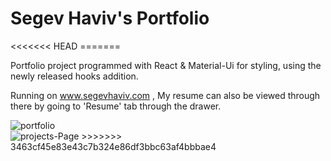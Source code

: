 <h1> Segev Haviv's Portfolio </h1>
<<<<<<< HEAD
=======

Portfolio project programmed with React & Material-Ui for styling, using the newly released hooks addition.

Running on www.segevhaviv.com , My resume can also be viewed through there by going to 'Resume' tab through the drawer.

<img src="https://i.ibb.co/RgpQ1FJ/portfolio.png" alt="portfolio" border="0" style="margin:auto;">

<br/>
<img src="https://i.ibb.co/sQh9xjT/projects-Page.png" alt="projects-Page" border="0">
>>>>>>> 3463cf45e83e43c7b324e86df3bbc63af4bbbae4
